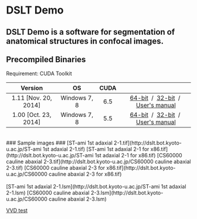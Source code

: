 DSLT Demo
======================
DSLT Demo is a software for segmentation of anatomical structures in confocal images.  
<br>
Precompiled Binaries
------
Requirement: CUDA Toolkit  
 
 Version  |  OS  |  CUDA  |    |
:------: | :------: | :------: | :------: |
 1.11  [Nov. 20, 2014]  |  Windows 7, 8  |  6.5  |  [64-bit](http://dslt.bot.kyoto-u.ac.jp/DSLT_setup_x64_111.exe)&nbsp; / &nbsp;[32-bit](http://dslt.bot.kyoto-u.ac.jp/DSLT_setup_x86_111.exe)&nbsp; / &nbsp;[User's manual](http://dslt.bot.kyoto-u.ac.jp/DSLT_manual_v111.pdf)  |
 1.00  [Oct. 23, 2014]  |  Windows 7, 8  |  5.5  |  [64-bit](http://dslt.bot.kyoto-u.ac.jp/DSLT_setup_x64_100.exe)&nbsp; / &nbsp;[32-bit](http://dslt.bot.kyoto-u.ac.jp/DSLT_setup_x86_100.exe)&nbsp; / &nbsp;[User's manual](http://dslt.bot.kyoto-u.ac.jp/DSLT_manual_v100.pdf)  |
<br>
### Sample images ###
[ST-ami 1st adaxial 2-1.tif](http://dslt.bot.kyoto-u.ac.jp/ST-ami 1st adaxial 2-1.tif)  
[ST-ami 1st adaxial 2-1 for x86.tif](http://dslt.bot.kyoto-u.ac.jp/ST-ami 1st adaxial 2-1 for x86.tif)  
[CS60000 cauline abaxial 2-3.tif](http://dslt.bot.kyoto-u.ac.jp/CS60000 cauline abaxial 2-3.tif)  
[CS60000 cauline abaxial 2-3 for x86.tif](http://dslt.bot.kyoto-u.ac.jp/CS60000 cauline abaxial 2-3 for x86.tif)  
<br>
<br>
[ST-ami 1st adaxial 2-1.lsm](http://dslt.bot.kyoto-u.ac.jp/ST-ami 1st adaxial 2-1.lsm)  
[CS60000 cauline abaxial 2-3.lsm](http://dslt.bot.kyoto-u.ac.jp/CS60000 cauline abaxial 2-3.lsm)  

[VVD test](http://dslt.bot.kyoto-u.ac.jp/flydb/dopamine_TH/fiber/sample1/mov_proj.vrp)
